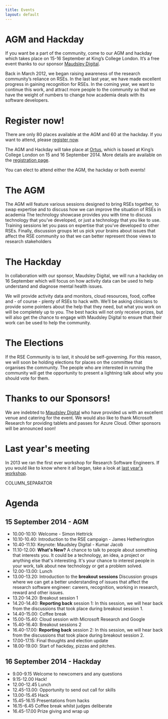 ```yaml
---
title: Events
layout: default
---
```


# AGM and Hackday

If you want be a part of the community, come to our AGM and hackday which takes place on 15-16 September at King’s College London. It’s a free event thanks to our sponsor [Maudsley Digital](http://www.maudsleylearning.com/about-maudsley-learning/).

Back in March 2012, we began raising awareness of the research community’s reliance on RSEs. In the last last year, we have made excellent progress in gaining recognition for RSEs. In the coming year, we want to continue this work, and attract more people to the community so that we have the weight of numbers to change how academia deals with its software developers.

# Register now!

There are only 80 places available at the AGM and 60 at the hackday. If you want to attend, please [register now](https://www.eventbrite.co.uk/e/rse-agm-and-hackday-tickets-12457236931).

The AGM and Hackday will take place at [Ortus](http://www.maudsleylearning.com/the-ortus/), which is based at King’s College London on 15 and 16 September 2014. More details are available on the [registration page](https://www.eventbrite.co.uk/e/rse-agm-and-hackday-tickets-12457236931).

You can elect to attend either the AGM, the hackday or both events!

# The AGM

The AGM will feature various sessions designed to bring RSEs together, to swap expertise and to discuss how we can improve the situation of RSEs in academia The technology showcase provides you with time to discuss technology that you’ve developed, or just a technology that you like to use. Training sessions let you pass on expertise that you’ve developed to other RSEs. Finally, discussion groups let us pick your brains about issues that affect the RSE community so that we can better represent those views to research stakeholders

# The Hackday

In collaboration with our sponsor, Maudsley Digital, we will run a hackday on 16 September which will focus on how activity data can be used to help understand and diagnose mental health issues.

We will provide activity data and monitors, cloud resources, food, coffee and - of course - plenty of RSEs to hack with. We’ll be asking clinicians to provide some pointers about the help that they need, but what you work on will be completely up to you. The best hacks will not only receive prizes, but will also get the chance to engage with Maudsley Digital to ensure that their work can be used to help the community.

# The Elections

If the RSE Community is to last, it should be self-governing. For this reason, we will soon be holding elections for places on the committee that organises the community. The people who are interested in running the community will get the opportunity to present a lightning talk about why you should vote for them.

# Thanks to our Sponsors!

We are indebted to [Maudsley Digital](http://www.no11ww.com/) who have provided us with an excellent venue and catering for the event. We would also like to thank Microsoft Research for providing tablets and passes for Azure Cloud. Other sponsors will be announced soon!

# Last year's meeting

In 2013 we ran the first ever workshop for Research Software Engineers. If you would like to know where it all began, take a look at [last year's workshop](http://www.software.ac.uk/workshop-research-software-engineers).


COLUMN_SEPARATOR

# Agenda

## 15 September 2014 - AGM

* 10\.00-10.10: Welcome - Simon Hettrick
* 10\.10-10.40: Introduction to the RSE campaign - James Hetherington
* 10\.40-11.10: Keynote: Maudsley Digital - Kumar Jacob
* 11\.10-12.00: **What's New?** A chance to talk to people about something that interests you.
	  It could be a technology, an idea, a project or  anything else that's interesting.
	  It's your chance to interest people in your work,
	  talk about new technology or get a problem solved.
* 12\.00-13.00: Lunch
* 13\.00-13.20: Introduction to the **breakout sessions**
      Discussion groups where we can get a better understanding of
      issues that affect the research software engineer: careers, recognition,
      working in research, reward and other issues.
* 13\.20-14.20: Breakout session 1
* 14\.20-14.40: **Reporting back** session 1:
        In this session, we will hear back from the discussions
        that took place during breakout session 1.
* 14\.40-15.00: Coffee break
* 15\.00-15.40: Cloud session with Microsoft Research and Google
* 15\.40-16.40: Breakout sessions 2
* 16\.40-17.00: **Reporting back** session 2:
        In this session, we will hear back from the discussions
        that took place during breakout session 2.
* 17\.00-17.15: Final thoughts and election update
* 18\.00-19.00: Start of hackday, pizzas and pitches.

## 16 September 2014 - Hackday

* 9\.00-9.15 Welcome to newcomers and any questions
* 9\.15-12.00 Hack!
* 12\.00-12.45 Lunch
* 12\.45-13.00: Opportunity to send out call for skills
* 13\.00-15.45 Hack
* 15\.45-16.15 Presentations from hacks
* 16\.15-6.45 Coffee break whilst judges deliberate
* 16\.45-17.00 Prize giving and wrap up
